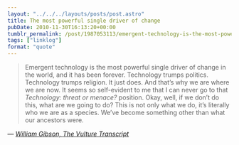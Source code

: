 ```yaml
---
layout: "../../../layouts/posts/post.astro"
title: The most powerful single driver of change
pubDate: 2010-11-30T16:13:20+00:00
tumblr_permalink: /post/1987053113/emergent-technology-is-the-most-powerful-single
tags: ["linklog"]
format: "quote"
---
```


> Emergent technology is the most powerful single driver of change in the world, and it has been forever. Technology trumps politics. Technology trumps religion. It just does. And that’s why we are where we are now. It seems so self-evident to me that I can never go to that _Technology: threat or menace?_ position. Okay, well, if we don’t do this, what are we going to do? This is not only what we do, it’s literally who we are as a species. We’ve become something other than what our ancestors were.

— <cite>[William Gibson, _The Vulture Transcript_](https://www.vulture.com/2010/09/vulture_transcript_william_gib.html)</cite>
